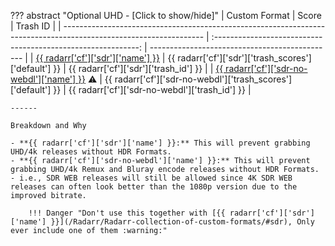 ??? abstract "Optional UHD - [Click to show/hide]"
    | Custom Format                                                                                                     |                             Score                             | Trash ID                                       |
    | ----------------------------------------------------------------------------------------------------------------- | :-----------------------------------------------------------: | ---------------------------------------------- |
    | [{{ radarr['cf']['sdr']['name'] }}](/Radarr/Radarr-collection-of-custom-formats/#sdr)                             |     {{ radarr['cf']['sdr']['trash_scores']['default'] }}      | {{ radarr['cf']['sdr']['trash_id'] }}          |
    | [{{ radarr['cf']['sdr-no-webdl']['name'] }}](/Radarr/Radarr-collection-of-custom-formats/#sdr-no-webdl) :warning: | {{ radarr['cf']['sdr-no-webdl']['trash_scores']['default'] }} | {{ radarr['cf']['sdr-no-webdl']['trash_id'] }} |

    ------

    Breakdown and Why

    - **{{ radarr['cf']['sdr']['name'] }}:** This will prevent grabbing UHD/4k releases without HDR Formats.
    - **{{ radarr['cf']['sdr-no-webdl']['name'] }}:** This will prevent grabbing UHD/4k Remux and Bluray encode releases without HDR Formats. - i.e., SDR WEB releases will still be allowed since 4K SDR WEB releases can often look better than the 1080p version due to the improved bitrate.

        !!! Danger "Don't use this together with [{{ radarr['cf']['sdr']['name'] }}](/Radarr/Radarr-collection-of-custom-formats/#sdr), Only ever include one of them :warning:"

